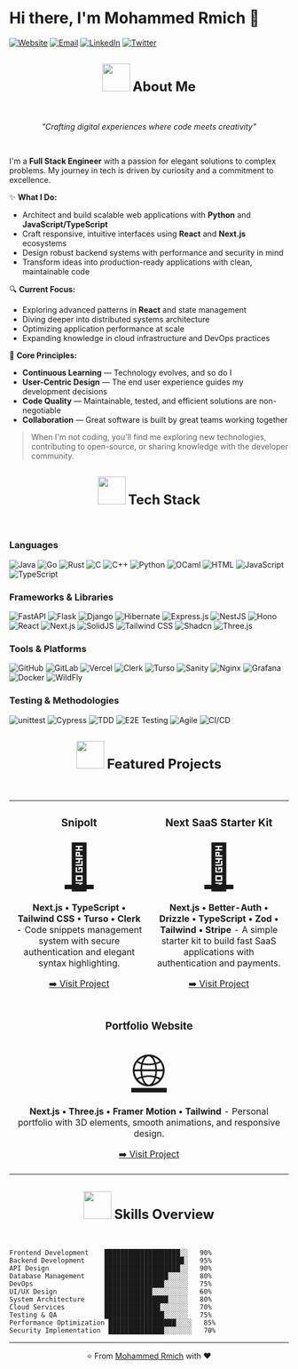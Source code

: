 # Hi there, I'm Mohammed Rmich 👋

[![Website](https://img.shields.io/badge/Website-mo--rmich.com-blue?style=flat-square&logo=google-chrome)](https://mo-rmich.com)
[![Email](https://img.shields.io/badge/Email-rmich.mohammed20%40gmail.com-red?style=flat-square&logo=gmail)](mailto:rmich.mohammed20@gmail.com)
[![LinkedIn](https://img.shields.io/badge/LinkedIn-0077B5?style=flat-square&logo=linkedin&logoColor=white)](https://www.linkedin.com/in/mohammed-rmich-6bb168226/)
[![Twitter](https://img.shields.io/badge/Twitter-1DA1F2?style=flat-square&logo=twitter&logoColor=white)](https://x.com/mohammed_rmi)

<h2 align="center">
  <img src="https://media.giphy.com/media/VgCDAzcKvsR6OM0uWg/giphy.gif" width="50">
  <b style="font-size: 24px;">About Me</b>
</h2>

&nbsp;

<div align="center">
  <i>"Crafting digital experiences where code meets creativity"</i>
</div>

&nbsp;

I'm a **Full Stack Engineer** with a passion for elegant solutions to complex problems. My journey in tech is driven by curiosity and a commitment to excellence.

✨ **What I Do:**

- Architect and build scalable web applications with **Python** and **JavaScript/TypeScript**
- Craft responsive, intuitive interfaces using **React** and **Next.js** ecosystems
- Design robust backend systems with performance and security in mind
- Transform ideas into production-ready applications with clean, maintainable code

🔍 **Current Focus:**

- Exploring advanced patterns in **React** and state management
- Diving deeper into distributed systems architecture
- Optimizing application performance at scale
- Expanding knowledge in cloud infrastructure and DevOps practices

🌱 **Core Principles:**

- **Continuous Learning** — Technology evolves, and so do I
- **User-Centric Design** — The end user experience guides my development decisions
- **Code Quality** — Maintainable, tested, and efficient solutions are non-negotiable
- **Collaboration** — Great software is built by great teams working together

> When I'm not coding, you'll find me exploring new technologies, contributing to open-source, or sharing knowledge with the developer community.

<h2 align="center">
  <img src="https://media.giphy.com/media/QssGEmpkyEOhBCb7e1/giphy.gif" width="50">
  <b style="font-size: 24px;">Tech Stack</b>
</h2>

&nbsp;

### Languages

![Java](https://img.shields.io/badge/Java-ED8B00?style=for-the-badge&logo=openjdk&logoColor=white)
![Go](https://img.shields.io/badge/Go-00ADD8?style=for-the-badge&logo=go&logoColor=white)
![Rust](https://img.shields.io/badge/Rust-000000?style=for-the-badge&logo=rust&logoColor=white)
![C](https://img.shields.io/badge/C-00599C?style=for-the-badge&logo=c&logoColor=white)
![C++](https://img.shields.io/badge/C++-00599C?style=for-the-badge&logo=c%2B%2B&logoColor=white)
![Python](https://img.shields.io/badge/Python-3776AB?style=for-the-badge&logo=python&logoColor=white)
![OCaml](https://img.shields.io/badge/OCaml-EC6813?style=for-the-badge&logo=ocaml&logoColor=white)
![HTML](https://img.shields.io/badge/HTML5-E34F26?style=for-the-badge&logo=html5&logoColor=white)
![JavaScript](https://img.shields.io/badge/JavaScript-F7DF1E?style=for-the-badge&logo=javascript&logoColor=black)
![TypeScript](https://img.shields.io/badge/TypeScript-007ACC?style=for-the-badge&logo=typescript&logoColor=white)

### Frameworks & Libraries

![FastAPI](https://img.shields.io/badge/FastAPI-009688?style=for-the-badge&logo=fastapi&logoColor=white)
![Flask](https://img.shields.io/badge/Flask-000000?style=for-the-badge&logo=flask&logoColor=white)
![Django](https://img.shields.io/badge/Django-092E20?style=for-the-badge&logo=django&logoColor=white)
![Hibernate](https://img.shields.io/badge/Hibernate-59666C?style=for-the-badge&logo=hibernate&logoColor=white)
![Express.js](https://img.shields.io/badge/Express.js-000000?style=for-the-badge&logo=express&logoColor=white)
![NestJS](https://img.shields.io/badge/NestJS-E0234E?style=for-the-badge&logo=nestjs&logoColor=white)
![Hono](https://img.shields.io/badge/Hono-E36002?style=for-the-badge&logo=hono&logoColor=white)
![React](https://img.shields.io/badge/React-20232A?style=for-the-badge&logo=react&logoColor=61DAFB)
![Next.js](https://img.shields.io/badge/Next.js-000000?style=for-the-badge&logo=next.js&logoColor=white)
![SolidJS](https://img.shields.io/badge/SolidJS-2C4F7C?style=for-the-badge&logo=solid&logoColor=white)
![Tailwind CSS](https://img.shields.io/badge/Tailwind_CSS-38B2AC?style=for-the-badge&logo=tailwind-css&logoColor=white)
![Shadcn](https://img.shields.io/badge/Shadcn-000000?style=for-the-badge&logo=shadcn&logoColor=white)
![Three.js](https://img.shields.io/badge/Three.js-000000?style=for-the-badge&logo=three.js&logoColor=white)

### Tools & Platforms

![GitHub](https://img.shields.io/badge/GitHub-100000?style=for-the-badge&logo=github&logoColor=white)
![GitLab](https://img.shields.io/badge/GitLab-330F63?style=for-the-badge&logo=gitlab&logoColor=white)
![Vercel](https://img.shields.io/badge/Vercel-000000?style=for-the-badge&logo=vercel&logoColor=white)
![Clerk](https://img.shields.io/badge/Clerk-6C47FF?style=for-the-badge&logo=clerk&logoColor=white)
![Turso](https://img.shields.io/badge/Turso-4FF8D2?style=for-the-badge&logo=turso&logoColor=black)
![Sanity](https://img.shields.io/badge/Sanity-F03E2F?style=for-the-badge&logo=sanity&logoColor=white)
![Nginx](https://img.shields.io/badge/Nginx-009639?style=for-the-badge&logo=nginx&logoColor=white)
![Grafana](https://img.shields.io/badge/Grafana-F46800?style=for-the-badge&logo=grafana&logoColor=white)
![Docker](https://img.shields.io/badge/Docker-2496ED?style=for-the-badge&logo=docker&logoColor=white)
![WildFly](https://img.shields.io/badge/WildFly-E44D26?style=for-the-badge&logo=wildfly&logoColor=white)

### Testing & Methodologies

![unittest](https://img.shields.io/badge/unittest-3776AB?style=for-the-badge&logo=python&logoColor=white)
![Cypress](https://img.shields.io/badge/Cypress-17202C?style=for-the-badge&logo=cypress&logoColor=white)
![TDD](https://img.shields.io/badge/TDD-007ACC?style=for-the-badge&logo=testing-library&logoColor=white)
![E2E Testing](https://img.shields.io/badge/E2E_Testing-25A162?style=for-the-badge&logo=testing-library&logoColor=white)
![Agile](https://img.shields.io/badge/Agile-0052CC?style=for-the-badge&logo=agile&logoColor=white)
![CI/CD](https://img.shields.io/badge/CI/CD-2088FF?style=for-the-badge&logo=github-actions&logoColor=white)

<h2 align="center">
  <img src="https://media.giphy.com/media/WUlplcMpOCEmTGBtBW/giphy.gif" width="50">
  <b style="font-size: 24px;">Featured Projects</b>
</h2>

&nbsp;

<table>
  <tr>
    <td width="50%">
      <h3 align="center">Snipolt</h3>
      <div align="center">
        <a href="https://snipolt.xyz" target="_blank">
          <div style="font-size: 80px;">📝</div>
        </a>
        <p><strong>Next.js • TypeScript • Tailwind CSS • Turso • Clerk</strong> - Code snippets management system with secure authentication and elegant syntax highlighting.</p>
        <p><a href="https://snipolt.xyz" target="_blank">➡️ Visit Project</a></p>
      </div>
    </td>
    <td width="50%">
      <h3 align="center">Next SaaS Starter Kit</h3>
      <div align="center">
        <a href="https://mo-saas-kit.vercel.app" target="_blank">
          <div style="font-size: 80px;">🚀</div>
        </a>
        <p><strong>Next.js • Better-Auth • Drizzle • TypeScript • Zod • Tailwind • Stripe</strong> - A simple starter kit to build fast SaaS applications with authentication and payments.</p>
        <p><a href="https://mo-saas-kit.vercel.app" target="_blank">➡️ Visit Project</a></p>
      </div>
    </td>
  </tr>
  <tr>
    <td width="50%" colspan="2">
      <h3 align="center">Portfolio Website</h3>
      <div align="center">
        <a href="https://mo-rmich.com" target="_blank">
          <div style="font-size: 80px;">🌐</div>
        </a>
        <p><strong>Next.js • Three.js • Framer Motion • Tailwind</strong> - Personal portfolio with 3D elements, smooth animations, and responsive design.</p>
        <p><a href="https://mo-rmich.com" target="_blank">➡️ Visit Project</a></p>
      </div>
    </td>
  </tr>
</table>

<h2 align="center">
  <img src="https://media.giphy.com/media/iY8CRBdQXODJSCERIr/giphy.gif" width="50">
  <b style="font-size: 24px;">Skills Overview</b>
</h2>

&nbsp;

```text
Frontend Development    ███████████████████░░   90%
Backend Development     ████████████████████░   95%
API Design              ███████████████████░░   90%
Database Management     ████████████████░░░░░   80%
DevOps                  ███████████████░░░░░░   75%
UI/UX Design            ████████████░░░░░░░░░   60%
System Architecture     ████████████████░░░░░   80%
Cloud Services          ██████████████░░░░░░░   70%
Testing & QA            ███████████████░░░░░░   75%
Performance Optimization █████████████████░░░░   85%
Security Implementation  ██████████████░░░░░░░   70%
```

---

<div align="center">
  ⭐️ From <a href="https://github.com/mohammed-rm">Mohammed Rmich</a> with ❤️
</div>
